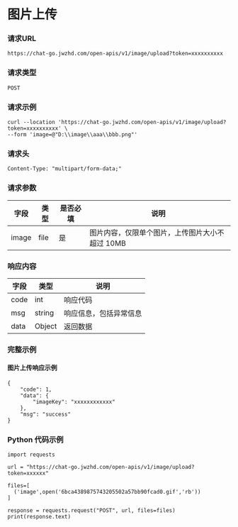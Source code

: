 # 图片上传

### 请求URL

`https://chat-go.jwzhd.com/open-apis/v1/image/upload?token=xxxxxxxxxx`

### 请求类型

`POST`

### 请求示例

```
curl --location 'https://chat-go.jwzhd.com/open-apis/v1/image/upload?token=xxxxxxxxxx' \
--form 'image=@"D:\\image\\aaa\\bbb.png"'
```

### 请求头

```
Content-Type: "multipart/form-data;"
```

### 请求参数


| 字段  | 类型 | 是否必填 | 说明                                            |
| ----- | ---- | -------- | ----------------------------------------------- |
| image | file | 是       | 图片内容，仅限单个图片，上传图片大小不超过 10MB |

### 响应内容


| 字段 | 类型   | 说明                   |
| ---- | ------ | ---------------------- |
| code | int    | 响应代码               |
| msg  | string | 响应信息，包括异常信息 |
| data | Object | 返回数据               |

### 完整示例

#### 图片上传响应示例

```
{
    "code": 1,
    "data": {
        "imageKey": "xxxxxxxxxxxx"
    },
    "msg": "success"
}
```

### Python 代码示例

```
import requests

url = "https://chat-go.jwzhd.com/open-apis/v1/image/upload?token=xxxxxx"

files=[
  ('image',open('6bca4389875743205502a57bb90fcad0.gif','rb'))
]

response = requests.request("POST", url, files=files)
print(response.text)
```
